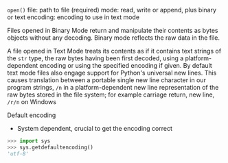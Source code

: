 `open()` 
file: path to file (required)
mode: read, write or append, plus binary or text
encoding: encoding to use in text mode 



Files opened in Binary Mode return and manipulate their contents as bytes objects without any decoding. Binary mode reflects the raw data in the file.

A file opened in Text Mode treats its contents as if it contains text strings of the `str` type, the raw bytes having been first decoded, using a platform-dependent encoding or using the specified encoding if given. By default text mode files also engage support for Python's universal new lines. This causes translation between a portable single new line character in our program strings, `/n` in a platform-dependent new line representation of the raw bytes stored in the file system; for example carriage return, new line, `/r/n` on Windows

Default encoding
- System dependent, crucial to get the encoding correct
```Python
>>> import sys
>>> sys.getdefaultencoding()
'utf-8'
```
